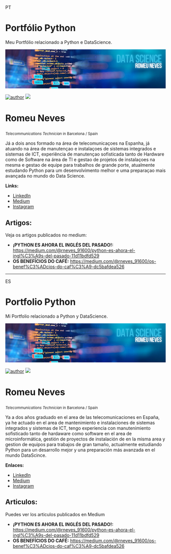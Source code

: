 PT

# Portfólio Python
Meu Portfólio relacionado a Python e DataScience.

<p align="center">
  <img src="https://github.com/romeuphp/portfolio_PYTHON/blob/master/ds_pdz.png" >
</p>

[![author](https://img.shields.io/badge/author-romeuphp-red.svg)](https://www.linkedin.com/in/romeu-neves-6b1340184/) [![](https://img.shields.io/badge/python-3.7+-blue.svg)](https://www.python.org/downloads/release/python-365/) 


# Romeu Neves 
<sub>*Telecommunications Technician* in Barcelona / Spain  </sub>

Já a dois anos formado na área de telecomunicaçoes na Espanha, já atuando na área de manutençao e instalaçoes de sistemas integrados e sistemas de ICT, experiência de manutençao sofisticada tanto de Hardware como de Software na área de TI e gestao de projetos de instalaçoes na mesma e gestao de equipe para trabalhos de grande porte, atualmente estudando Python para um desenvolvimento melhor e uma preparaçao mais avançada no mundo do Data Science. 

**Links:**
* [LinkedIn](https://www.linkedin.com/in/romeu-neves-6b1340184/)
* [Medium](https://medium.com/@rneves_91600)
* [Instagram](https://www.instagram.com/romeunevesr/)


## Artigos:
Veja os artigos publicados no medium:


* **¡PYTHON ES AHORA EL INGLÉS DEL PASADO!:** https://medium.com/@rneves_91600/python-es-ahora-el-ingl%C3%A9s-del-pasado-11d11bdfd529
* **OS BENEFÍCIOS DO CAFÉ:** https://medium.com/@rneves_91600/os-benef%C3%ADcios-do-caf%C3%A9-dc5bafdea526


---
ES
# Portfolio Python
Mi Portfolio relacionado a Python y DataScience.

<p align="center">
  <img src="https://github.com/romeuphp/portfolio_PYTHON/blob/master/ds_pdz.png" >
</p>

[![author](https://img.shields.io/badge/author-romeuphp-red.svg)](https://www.linkedin.com/in/romeu-neves-6b1340184/) [![](https://img.shields.io/badge/python-3.7+-blue.svg)](https://www.python.org/downloads/release/python-365/) 


# Romeu Neves 
<sub>*Telecommunications Technician* in Barcelona / Spain  </sub>

Ya a dos años graduado en el area de las telecomunicaciones en España, ya he actuado en el area de mantenimiento e instalaciones de sistemas integrados y sistemas de ICT, tengo experiencia con manutenimiento sofisticado tanto de hardaware como software en el area de microinformática, gestión de proyectos de instalación de en la misma area y gestion de equipos para trabajos de gran tamaño, actualmente estudiando Python para un desarrollo mejor y una preparación más avanzada en el mundo DataScince.   


**Enlaces:**
* [LinkedIn](https://www.linkedin.com/in/romeu-neves-6b1340184/)
* [Medium](https://medium.com/@rneves_91600)
* [Instagram](https://www.instagram.com/romeunevesr/)


## Articulos:
Puedes ver los articulos publicados en Medium


* **¡PYTHON ES AHORA EL INGLÉS DEL PASADO!:** https://medium.com/@rneves_91600/python-es-ahora-el-ingl%C3%A9s-del-pasado-11d11bdfd529
* **OS BENEFÍCIOS DO CAFÉ:** https://medium.com/@rneves_91600/os-benef%C3%ADcios-do-caf%C3%A9-dc5bafdea526



